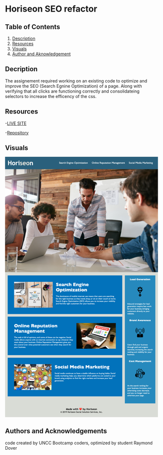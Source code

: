 # Horiseon SEO refactor

## Table of Contents

1. [Description](#description)
2. [Resources](#resources)
3. [Visuals](#visuals)
4. [Author and Aknowledgement](#author-and-aknowledgements)

## Decription

The assignement required working on an existing code to optimize and improve the SEO (Search Egnine Optimization) of a page. Along with verifying that all clicks are functioning correctly and consolidateing selectors to increase the efficency of the css.

## Resources

-[LIVE SITE](https://raydover.github.io/seo-refactor/)

-[Repository](https://github.com/raydover/seo-refactor)

## Visuals

![Horiseon Screenshot](./assets/images/horiseon-search-engine-optimization.png)

## Authors and Acknowledgements

code created by UNCC Bootcamp coders, optimized by student Raymond Dover